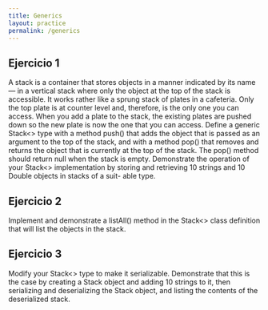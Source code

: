 ```yaml
---
title: Generics
layout: practice
permalink: /generics
---
```


## Ejercicio 1
A stack is a container that stores objects in a manner indicated by its name —
in a vertical stack where only the object at the top of the stack is accessible. It
works rather like a sprung stack of plates in a cafeteria. Only the top plate is
at counter level and, therefore, is the only one you can access. When you add
a plate to the stack, the existing plates are pushed down so the new plate is
now the one that you can access. Define a generic Stack<> type with a
method push() that adds the object that is passed as an argument to the top of
the stack, and with a method pop() that removes and returns the object that is
currently at the top of the stack. The pop() method should return null when
the stack is empty. Demonstrate the operation of your Stack<>
implementation by storing and retrieving 10 strings and 10 Double objects in
stacks of a suit- able type.

## Ejercicio 2
Implement and demonstrate a listAll() method in the Stack<> class definition that will list the objects in the stack.

## Ejercicio 3
Modify your Stack<> type to make it serializable. 
Demonstrate that this is the case by creating a Stack<String> object and adding 10 strings to it, 
then serializing and deserializing the Stack<String> object, and listing the contents of the deserialized stack.